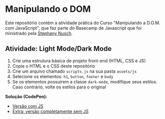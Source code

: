 # Manipulando o DOM

Este repositório contém a atividade prática do Curso "Manipulando a D.O.M. com JavaScript", que faz parte do Basecamp de Javascript que foi ministrado pela [Stephany Nusch](https://github.com/stebsnusch).

## Atividade: Light Mode/Dark Mode

1. Crie uma estrutura básica de projeto front-end (HTML, CSS e JS)
2. Copie o HTML e o CSS deste repositório
3. Crie um arquivo chamado `scripts.js` na sua pasta `assets/js`
4. Selecione os elementos: `h1`, `button`, `footer` e `body`
5. Se os elementos possuirem a classe `dark-mode`, modifique seus estilos. Caso contrário, volte os estilos para o original

**Solução (CodePen):**

- [Versão com JS](https://codepen.io/marcoslor/pen/gOGWPrQ)
- [Extra: versão completamente sem JS](https://codepen.io/marcoslor/pen/yLzbezO)
